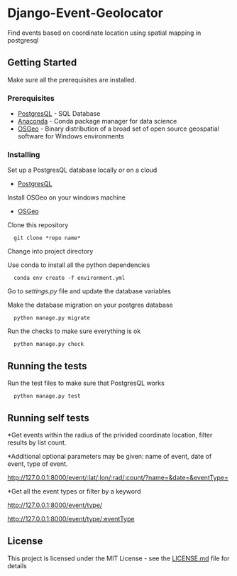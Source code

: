# Django-Event-Geolocator

Find events based on coordinate location using spatial mapping in postgresql

## Getting Started

Make sure all the prerequisites are installed. 

### Prerequisites

* [PostgresQL](https://www.postgresql.org/download/) - SQL Database
* [Anaconda](https://www.anaconda.com/distribution/) - Conda package manager for data science
* [OSGeo](https://trac.osgeo.org/osgeo4w/) - Binary distribution of a broad set of open source geospatial software for Windows environments

### Installing

Set up a PostgresQL database locally or on a cloud
* [PostgresQL](https://www.postgresql.org/download/)

Install OSGeo on your windows machine
* [OSGeo](https://trac.osgeo.org/osgeo4w/)

Clone this repository

```
  git clone *repo name*
```

Change into project directory

Use conda to install all the python dependencies 

```
  conda env create -f environment.yml
```

Go to *settings.py* file and update the database variables

Make the database migration on your postgres database

```
  python manage.py migrate
```

Run the checks to make sure everything is ok

```
  python manage.py check
```

## Running the tests

Run the test files to make sure that PostgresQL works

```
  python manage.py test
```

## Running self tests

*Get events within the radius of the privided coordinate location, filter results by list count.

*Additional optional parameters may be given: name of event, date of event, type of event.

http://127.0.0.1:8000/event/:lat/:lon/:rad/:count/?name=&date=&eventType=

*Get all the event types or filter by a keyword

http://127.0.0.1:8000/event/type/

http://127.0.0.1:8000/event/type/:eventType

    
## License

This project is licensed under the MIT License - see the [LICENSE.md](LICENSE.md) file for details

